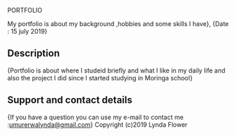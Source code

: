 PORTFOLIO

My portfolio is about my background ,hobbies and some skills I have}, {Date : 15 july 2019}

## Description
{Portfolio is about where I studeid briefly and what I like in my daily life and also the project I did since I started studying in Moringa school}

## Support and contact details
{If you have a question you can use my e-mail to contact me :umurerwalynda@gmail.com}
Copyright (c)2019 Lynda Flower
  
